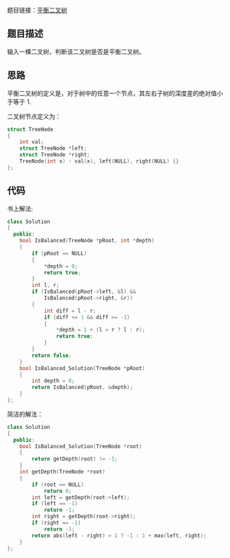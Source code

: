 题目链接：[平衡二叉树](https://www.nowcoder.com/practice/8b3b95850edb4115918ecebdf1b4d222?tpId=13&tqId=11192&rp=2&ru=%2Fta%2Fcoding-interviews&qru=%2Fta%2Fcoding-interviews%2Fquestion-ranking&tPage=2)

## 题目描述

输入一棵二叉树，判断该二叉树是否是平衡二叉树。

## 思路

平衡二叉树的定义是，对于树中的任意一个节点，其左右子树的深度差的绝对值小于等于 1.

二叉树节点定义为：

```cpp
struct TreeNode
{
    int val;
    struct TreeNode *left;
    struct TreeNode *right;
    TreeNode(int x) : val(x), left(NULL), right(NULL) {}
};
```

## 代码

书上解法:

```cpp
class Solution
{
  public:
    bool IsBalanced(TreeNode *pRoot, int *depth)
    {
        if (pRoot == NULL)
        {
            *depth = 0;
            return true;
        }
        int l, r;
        if (IsBalanced(pRoot->left, &l) &&
            IsBalanced(pRoot->right, &r))
        {
            int diff = l - r;
            if (diff <= 1 && diff >= -1)
            {
                *depth = 1 + (l > r ? l : r);
                return true;
            }
        }
        return false;
    }
    bool IsBalanced_Solution(TreeNode *pRoot)
    {
        int depth = 0;
        return IsBalanced(pRoot, &depth);
    }
};
```

简洁的解法：

```cpp
class Solution
{
  public:
    bool IsBalanced_Solution(TreeNode *root)
    {
        return getDepth(root) != -1;
    }
    int getDepth(TreeNode *root)
    {
        if (root == NULL)
            return 0;
        int left = getDepth(root->left);
        if (left == -1)
            return -1;
        int right = getDepth(root->right);
        if (right == -1)
            return -1;
        return abs(left - right) > 1 ? -1 : 1 + max(left, right);
    }
};
```

